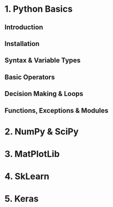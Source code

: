 # 1. Python Basics

## Introduction

## Installation

## Syntax & Variable Types

## Basic Operators

## Decision Making & Loops

## Functions, Exceptions & Modules

# 2. NumPy & SciPy

# 3. MatPlotLib

# 4. SkLearn

# 5. Keras
